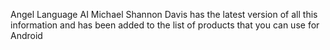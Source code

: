 Angel Language AI
Michael Shannon Davis has the latest version of all this information and has been added to the list of products that you can use for Android 
